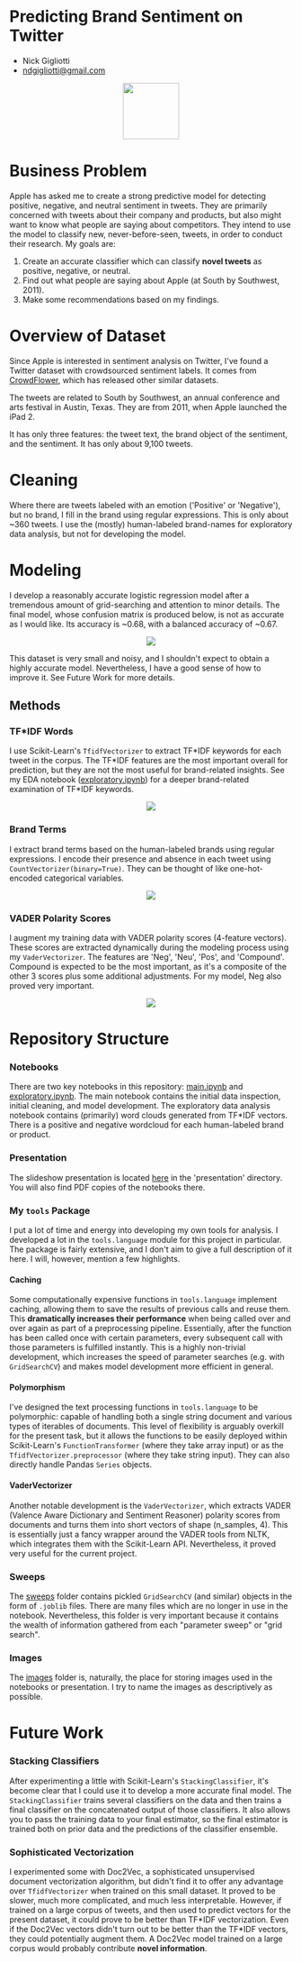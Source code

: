 # Predicting Brand Sentiment on Twitter

- Nick Gigliotti
- [ndgigliotti@gmail.com](ndgigliotti@gmail.com)

<div align="center"><img src="images/apple_logo_black.svg", width=100></div>

# Business Problem

Apple has asked me to create a strong predictive model for detecting positive, negative, and neutral sentiment in tweets. They are primarily concerned with tweets about their company and products, but also might want to know what people are saying about competitors. They intend to use the model to classify new, never-before-seen, tweets, in order to conduct their research. My goals are:

1. Create an accurate classifier which can classify **novel tweets** as positive, negative, or neutral.
2. Find out what people are saying about Apple (at South by Southwest, 2011).
3. Make some recommendations based on my findings.

# Overview of Dataset

Since Apple is interested in sentiment analysis on Twitter, I've found a Twitter dataset with crowdsourced sentiment labels. It comes from [CrowdFlower](https://data.world/crowdflower), which has released other similar datasets.

The tweets are related to South by Southwest, an annual conference and arts festival in Austin, Texas. They are from 2011, when Apple launched the iPad 2.

It has only three features: the tweet text, the brand object of the sentiment, and the sentiment. It has only about 9,100 tweets.

# Cleaning

Where there are tweets labeled with an emotion ('Positive' or 'Negative'), but no brand, I fill in the brand using regular expressions. This is only about ~360 tweets. I use the (mostly) human-labeled brand-names for exploratory data analysis, but not for developing the model.

# Modeling

I develop a reasonably accurate logistic regression model after a tremendous amount of grid-searching and attention to minor details. The final model, whose confusion matrix is produced below, is not as accurate as I would like. Its accuracy is ~0.68, with a balanced accuracy of ~0.67.

<div align="center"><img src="images/output_140_0.png"></div>
 
This dataset is very small and noisy, and I shouldn't expect to obtain a highly accurate model. Nevertheless, I have a good sense of how to improve it. See Future Work for more details.

## Methods

### TF\*IDF Words

I use Scikit-Learn's `TfidfVectorizer` to extract TF\*IDF keywords for each tweet in the corpus. The TF\*IDF features are the most important overall for prediction, but they are not the most useful for brand-related insights. See my EDA notebook ([exploratory.ipynb](exploratory.ipynb)) for a deeper brand-related examination of TF\*IDF keywords.

<div align="center"><img src="images/output_154_0.png"></div>

### Brand Terms
I extract brand terms based on the human-labeled brands using regular expressions. I encode their presence and absence in each tweet using `CountVectorizer(binary=True)`. They can be thought of like one-hot-encoded categorical variables. 

<div align="center"><img src="images/output_163_1.png"></div>

### VADER Polarity Scores

I augment my training data with VADER polarity scores (4-feature vectors). These scores are extracted dynamically during the modeling process using my `VaderVectorizer`. The features are 'Neg', 'Neu', 'Pos', and 'Compound'. Compound is expected to be the most important, as it's a composite of the other 3 scores plus some additional adjustments. For my model, Neg also proved very important.

<div align="center"><img src="images/output_169_1.png"></div>

# Repository Structure

### Notebooks

There are two key notebooks in this repository: [main.ipynb](main.ipynb) and [exploratory.ipynb](exploratory.ipynb). The main notebook contains the initial data inspection, initial cleaning, and model development. The exploratory data analysis notebook contains (primarily) word clouds generated from TF\*IDF vectors. There is a positive and negative wordcloud for each human-labeled brand or product.

### Presentation

The slideshow presentation is located [here](/presentation) in the 'presentation' directory. You will also find PDF copies of the notebooks there.

### My `tools` Package

I put a lot of time and energy into developing my own tools for analysis. I developed a lot in the `tools.language` module for this project in particular. The package is fairly extensive, and I don't aim to give a full description of it here. I will, however, mention a few highlights.

#### Caching

Some computationally expensive functions in `tools.language` implement caching, allowing them to save the results of previous calls and reuse them. This **dramatically increases their performance** when being called over and over again as part of a preprocessing pipeline. Essentially, after the function has been called once with certain parameters, every subsequent call with those parameters is fulfilled instantly. This is a highly non-trivial development, which increases the speed of parameter searches (e.g. with `GridSearchCV`) and makes model development more efficient in general.

#### Polymorphism

I've designed the text processing functions in `tools.language` to be polymorphic: capable of handling both a single string document and various types of iterables of documents. This level of flexibility is arguably overkill for the present task, but it allows the functions to be easily deployed within Scikit-Learn's `FunctionTransformer` (where they take array input) or as the `TfidfVectorizer.preprocessor` (where they take string input). They can also directly handle Pandas `Series` objects.

#### VaderVectorizer

Another notable development is the `VaderVectorizer`, which extracts VADER (Valence Aware Dictionary and Sentiment Reasoner) polarity scores from documents and turns them into short vectors of shape (n_samples, 4). This is essentially just a fancy wrapper around the VADER tools from NLTK, which integrates them with the Scikit-Learn API. Nevertheless, it proved very useful for the current project.

### Sweeps

The [sweeps](sweeps) folder contains pickled `GridSearchCV` (and similar) objects in the form of `.joblib` files. There are many files which are no longer in use in the notebook. Nevertheless, this folder is very important because it contains the wealth of information gathered from each "parameter sweep" or "grid search".

### Images

The [images](images) folder is, naturally, the place for storing images used in the notebooks or presentation. I try to name the images as descriptively as possible.

# Future Work
### Stacking Classifiers
After experimenting a little with Scikit-Learn's `StackingClassifier`, it's become clear that I could use it to develop a more accurate final model. The `StackingClassifier` trains several classifiers on the data and then trains a final classifier on the concatenated output of those classifiers. It also allows you to pass the training data to your final estimator, so the final estimator is trained both on prior data and the predictions of the classifier ensemble.

### Sophisticated Vectorization
I experimented some with Doc2Vec, a sophisticated unsupervised document vectorization algorithm, but didn't find it to offer any advantage over `TfidfVectorizer` when trained on this small dataset. It proved to be slower, much more complicated, and much less interpretable. However, if trained on a large corpus of tweets, and then used to predict vectors for the present dataset, it could prove to be better than TF\*IDF vectorization. Even if the Doc2Vec vectors didn't turn out to be better than the TF\*IDF vectors, they could potentially augment them. A Doc2Vec model trained on a large corpus would probably contribute **novel information**.



